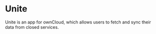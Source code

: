 Unite
=====

Unite is an app for ownCloud, which allows users to fetch and sync their data from closed services.
